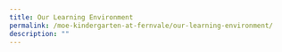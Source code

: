 ```yaml
---
title: Our Learning Environment
permalink: /moe-kindergarten-at-fernvale/our-learning-environment/
description: ""
---
```

